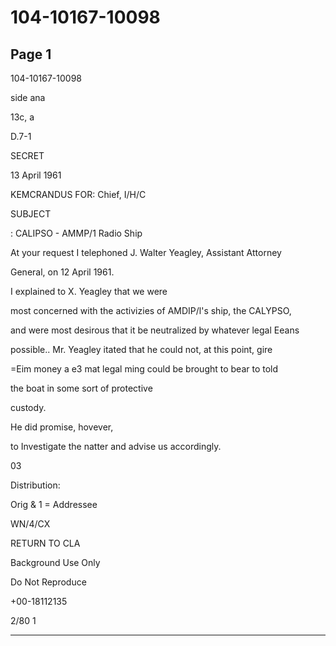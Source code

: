 # 104-10167-10098

## Page 1

104-10167-10098

side ana

13c, a

D.7-1

SECRET

13 April 1961

KEMCRANDUS FOR: Chief, I/H/C

SUBJECT

: CALIPSO - AMMP/1 Radio Ship

At your request I telephoned J. Walter Yeagley, Assistant Attorney

General, on 12 April 1961.

I explained to X. Yeagley that we were

most concerned with the activizies of AMDIP/l's ship, the CALYPSO,

and were most desirous that it be neutralized by whatever legal Eeans

possible.. Mr. Yeagley itated that he could not, at this point, gire

=Eim money a e3 mat legal ming could be brought to bear to told

the boat in some sort of protective

custody.

He did promise, hovever,

to Investigate the natter and advise us accordingly.

03

Distribution:

Orig & 1 = Addressee

WN/4/CX

RETURN TO CLA

Background Use Only

Do Not Reproduce

+00-18112135

2/80 1

---

